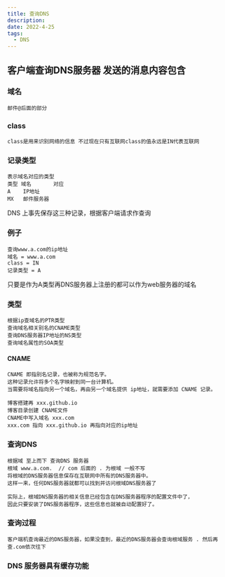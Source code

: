 ```yaml
---
title: 查询DNS
description: 
date: 2022-4-25
tags:
  - DNS
---
```

## 客户端查询DNS服务器 发送的消息内容包含
### 域名 
```
邮件@后面的部分
```

### class
```
class是用来识别网络的信息 不过现在只有互联网class的值永远是IN代表互联网
```

### 记录类型
```
表示域名对应的类型
类型 域名       对应
A    IP地址
MX   邮件服务器
```
DNS 上事先保存这三种记录，根据客户端请求作查询

### 例子
```
查询www.a.com的ip地址
域名 = www.a.com
class = IN
记录类型 = A
```
只要是作为A类型再DNS服务器上注册的都可以作为web服务器的域名
### 类型
```
根据ip查域名的PTR类型
查询域名相关别名的CNAME类型
查询DNS服务器IP地址的NS类型
查询域名属性的SOA类型
```
#### CNAME
```
CNAME 即指别名记录，也被称为规范名字。
这种记录允许将多个名字映射到同一台计算机。 
当需要将域名指向另一个域名，再由另一个域名提供 ip地址，就需要添加 CNAME 记录。
```
```
博客搭建再 xxx.github.io 
博客目录创建 CNAME文件
CNAME中写入域名 xxx.com
xxx.com 指向 xxx.github.io 再指向对应的ip地址
```

### 查询DNS
```
根据域 至上而下 查询DNS 服务器
根域 www.a.com.  // com 后面的 . 为根域 一般不写
将根域的DNS服务器信息保存在互联网中所有的DNS服务器中。
这样一来，任何DNS服务器就都可以找到并访问根域DNS服务器了

实际上，根域DNS服务器的相关信息已经包含在DNS服务器程序的配置文件中了，
因此只要安装了DNS服务器程序，这些信息也就被自动配置好了。
```

### 查询过程
```
客户端机查询最近的DNS服务器，如果没查到，最近的DNS服务器会查询根域服务 . 然后再查.com依次往下
```

### DNS 服务器具有缓存功能